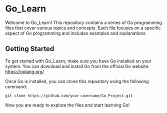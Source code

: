 # Go_Learn

Welcome to Go_Learn! This repository contains a series of Go programming files that cover various topics and concepts. Each file focuses on a specific aspect of Go programming and includes examples and explanations.

## Getting Started

To get started with Go_Learn, make sure you have Go installed on your system. You can download and install Go from the official Go website: https://golang.org/

Once Go is installed, you can clone this repository using the following command:

`git clone https://github.com/your-username/Go_Project.git`


Now you are ready to explore the files and start learning Go!
